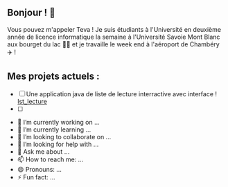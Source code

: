 ## Bonjour ! 👋

Vous pouvez m'appeler Teva ! Je suis étudiants à l'Université en deuxième année de licence informatique la semaine à l'Université Savoie Mont Blanc aux bourget du lac 👨‍🎓 et je travaille le week end à l'aéroport de Chambéry ✈️ !

## Mes projets actuels :
- [ ] Une application java de liste de lecture interractive avec interface ! [lst_lecture](https://github.com/TevaPhilippe05/Perso_Appli_Lst_Lecture)
- [ ] 
- 🔭 I’m currently working on ...
- 🌱 I’m currently learning ...
- 👯 I’m looking to collaborate on ...
- 🤔 I’m looking for help with ...
- 💬 Ask me about ...
- 📫 How to reach me: ...
- 😄 Pronouns: ...
- ⚡ Fun fact: ...

